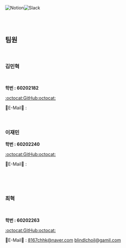 <img alt="Notion" src ="https://img.shields.io/badge/Notion-000000.svg?&style=for-the-badge&logo=Notion&logoColor=white"/><img alt="Slack" src ="https://img.shields.io/badge/Slack-4A154B.svg?&style=for-the-badge&logo=Slack&logoColor=white"/></a>

<br/><br/>

## **팀원**

<br/>

### 김민혁

<br/>

**학번 : 60202182**


[:octocat:GitHub:octocat:](https://github.com/leopard0315)

📧E-Mail📧 :
<br/><br/><br/>

### 이재민


**학번 : 60202240**

[:octocat:GitHub:octocat:](https://github.com/javor10)

📧E-Mail📧 :
<br/>

<br/><br/><br/>

### 최혁

<br/>

**학번 : 60202263**


[:octocat:GitHub:octocat:](https://github.com/choi-hyk)

📧E-Mail📧 : 8167chhk@naver.com  blindlchoil@gamil.com  
